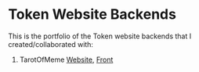 # Token Website Backends

This is the portfolio of the Token website backends that I created/collaborated with:

1. TarotOfMeme [Website](https://tarotofmeme.com/), [Front](https://github.com/Verchyonov/react-websites)